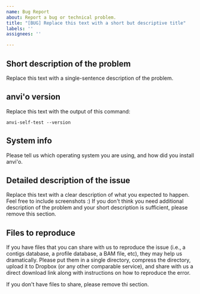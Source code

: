 ```yaml
---
name: Bug Report
about: Report a bug or technical problem.
title: "[BUG] Replace this text with a short but descriptive title"
labels: ''
assignees: ''

---
```


## Short description of the problem

Replace this text with a single-sentence description of the problem.

## anvi'o version

Replace this text with the output of this command:

```
anvi-self-test --version
```

## System info

Please tell us which operating system you are using, and how did you install anvi'o.

## Detailed description of the issue

Replace this text with a clear description of what you expected to happen. Feel free to include screenshots :) If you don't think you need additional description of the problem and your short description is sufficient, please remove this section.

## Files to reproduce

If you have files that you can share with us to reproduce the issue (i.e., a contigs database, a profile database, a BAM file, etc), they may help us dramatically. Please put them in a single directory, compress the directory, upload it to Dropbox (or any other comparable service), and share with us a direct download link along with instructions on how to reproduce the error.

If you don't have files to share, please remove thi section.
